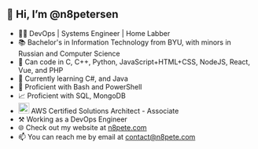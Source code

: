 ## 👋 Hi, I’m @n8petersen
- 🧑‍💻 DevOps | Systems Engineer | Home Labber
- 📚 Bachelor's in Information Technology from BYU, with minors in Russian and Computer Science
- 🧠 Can code in C, C++, Python, JavaScript+HTML+CSS, NodeJS, React, Vue, and PHP
- 🌱 Currently learning C#, and Java
- 📜 Proficient with Bash and PowerShell
- 📈 Proficient with SQL, MongoDB
- <img src="https://www.svgrepo.com/show/373458/aws.svg" style="width: 22px;"> AWS Certified Solutions Architect - Associate
- ⚒️ Working as a DevOps Engineer
- 🌐 Check out my website at [n8pete.com](https://n8pete.com)
- 📫 You can reach me by email at contact@n8pete.com
